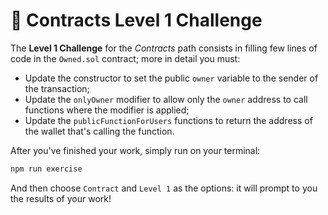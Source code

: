 # 👾 Contracts Level 1 Challenge

The **Level 1 Challenge** for the _Contracts_ path consists in filling few lines of code in the `Owned.sol` contract; more in detail you must:

- Update the constructor to set the public `owner` variable to the sender of the transaction;
- Update the `onlyOwner` modifier to allow only the `owner` address to call functions where the modifier is applied;
- Update the `publicFunctionForUsers` functions to return the address of the wallet that's calling the function.

After you've finished your work, simply run on your terminal:

```bash
npm run exercise
```

And then choose `Contract` and `Level 1` as the options: it will prompt to you the results of your work!
